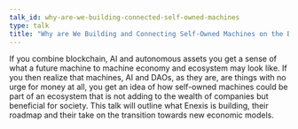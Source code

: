 ```yaml
---
talk_id: why-are-we-building-connected-self-owned-machines
type: talk
title: "Why are We Building and Connecting Self-Owned Machines on the Blockchain?"
---
```


If you combine blockchain, AI and autonomous assets you get a sense of what a future machine to machine economy and ecosystem may look like. If you then realize that machines, AI and DAOs, as they are, are things with no urge for money at all, you get an idea of how self-owned machines could be part of an ecosystem that is not adding to the wealth of companies but beneficial for society. This talk will outline what Enexis is building, their roadmap and their take on the transition towards new economic models.
